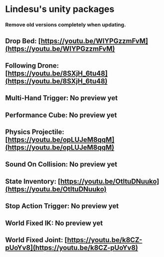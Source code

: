# Lindesu's unity packages

### Remove old versions completely when updating.

## Drop Bed: [https://youtu.be/WIYPGzzmFvM](https://youtu.be/WIYPGzzmFvM)
## Following Drone: [https://youtu.be/8SXjH_6tu48](https://youtu.be/8SXjH_6tu48)
## Multi-Hand Trigger: No preview yet
## Performance Cube: No preview yet
## Physics Projectile: [https://youtu.be/opLUJeM8qqM](https://youtu.be/opLUJeM8qqM)
## Sound On Collision: No preview yet
## State Inventory: [https://youtu.be/OtltuDNuuko](https://youtu.be/OtltuDNuuko)
## Stop Action Trigger: No preview yet
## World Fixed IK: No preview yet
## World Fixed Joint: [https://youtu.be/k8CZ-pUoYv8](https://youtu.be/k8CZ-pUoYv8)

